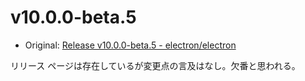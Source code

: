 # v10.0.0-beta.5

- Original: [Release v10.0.0-beta.5 - electron/electron](https://github.com/electron/electron/releases/tag/v10.0.0-beta.5)

リリース ページは存在しているが変更点の言及はなし。欠番と思われる。
